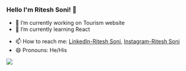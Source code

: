 ### Hello I'm Ritesh Soni! 👋


- 🔭 I’m currently working on Tourism website
- 🌱 I’m currently learning React
<!-- - 👯 I’m looking to collaborate on ... -->
<!-- - 🤔 I’m looking for help with ... -->
<!-- - 💬 Ask me about ... -->
- 📫 How to reach me: [LinkedIn-Ritesh Soni](https://www.linkedin.com/in/ritesh-soni-2ab38a200/), [Instagram-Ritesh Soni](https://www.instagram.com/ritesh_soni04/)
- 😄 Pronouns: He/His
<!-- - ⚡ Fun fact: ... -->


<img src="https://github-readme-stats.vercel.app/api?username=riteshsoni123&&show_icons=true&title_color=ffffff&icon_color=bb2acf&text_color=daf7dc&bg_color=151515">
